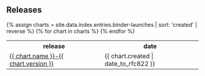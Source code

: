 <html>
<body>
<h2>Releases</h2>
<table>
  <tr>
    <th>release</th>
    <th>date</th>
  </tr>
  {% assign charts = site.data.index.entries.binder-launches | sort: 'created' | reverse %}
  {% for chart in charts %}
    <tr>
      <td>
      <a href="{{ chart.urls[0] }}">
          {{ chart.name }}-{{ chart.version }}
      </a>
      </td>
      <td>
      <span class='date'>{{ chart.created | date_to_rfc822 }}</span>
      </td>
    </tr>
  {% endfor %}
</table>
</body>
</html>

